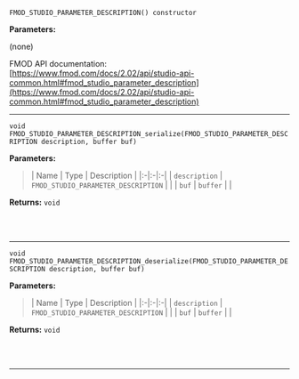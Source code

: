 
`FMOD_STUDIO_PARAMETER_DESCRIPTION() constructor`

**Parameters:**

(none)

FMOD API documentation:<br/>[https://www.fmod.com/docs/2.02/api/studio-api-common.html#fmod_studio_parameter_description](https://www.fmod.com/docs/2.02/api/studio-api-common.html#fmod_studio_parameter_description)

---


`void FMOD_STUDIO_PARAMETER_DESCRIPTION_serialize(FMOD_STUDIO_PARAMETER_DESCRIPTION description, buffer buf)`

**Parameters:**

> | Name | Type | Description |
  |:-|:-|:-|
  | `description` | `FMOD_STUDIO_PARAMETER_DESCRIPTION` |  |
  | `buf` | `buffer` |  |

**Returns:** `void`



<br/><br/>

---

`void FMOD_STUDIO_PARAMETER_DESCRIPTION_deserialize(FMOD_STUDIO_PARAMETER_DESCRIPTION description, buffer buf)`

**Parameters:**

> | Name | Type | Description |
  |:-|:-|:-|
  | `description` | `FMOD_STUDIO_PARAMETER_DESCRIPTION` |  |
  | `buf` | `buffer` |  |

**Returns:** `void`



<br/><br/>

---
